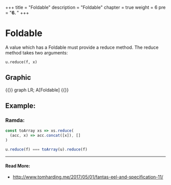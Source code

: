+++
title = "Foldable"
description = "Foldable"
chapter = true
weight = 6
pre = "<b>6. </b>"
+++

# Foldable
A value which has a Foldable must provide a reduce method. The reduce method takes two arguments:

`u.reduce(f, x)`

## Graphic
{{<mermaid align="center">}}
graph LR;
    A[Foldable]
{{</mermaid>}}

## Example:

### Ramda:
```js
const toArray xs => xs.reduce(
  (acc, x) => acc.concat([x]), []
)

u.reduce(f) === toArray(u).reduce(f)
```

---
#### Read More:
- http://www.tomharding.me/2017/05/01/fantas-eel-and-specification-11/
